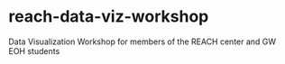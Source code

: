 # reach-data-viz-workshop
Data Visualization Workshop for members of the REACH center and GW EOH students
